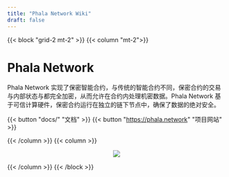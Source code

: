 ```yaml
---
title: "Phala Network Wiki"
draft: false
---
```


{{< block "grid-2 mt-2" >}}
{{< column "mt-2">}}

# Phala Network

Phala Network 实现了保密智能合约，与传统的智能合约不同，保密合约的交易与内部状态与都完全加密，从而允许在合约内处理机密数据。Phala Network 基于可信计算硬件，保密合约运行在独立的链下节点中，确保了数据的绝对安全。

{{< button "docs/" "文档" >}} {{< button "https://phala.network" "项目网站" >}}

{{< /column >}}
{{< column >}}

<div style="text-align: center">
    <img src="/images/logo-phala-grn.png" style="max-height: 300px">
</div>

{{< /column >}}
{{< /block >}}